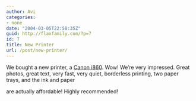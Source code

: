 ```yaml
---
author: Avi
categories:
- none
date: "2004-03-05T22:58:35Z"
guid: http://flaxfamily.com/?p=7
id: 7
title: New Printer
url: /post/new-printer/
---
```

We bought a new printer, a <a href="http://www.steves-digicams.com/2003_reviews/canon_i860.html" target="top">Canon i860</a>. Wow! We&#8217;re very impressed. Great photos, great text, very fast, very quiet, borderless printing, two paper trays, and the ink and paper
  
are actually affordable! Highly recommended!